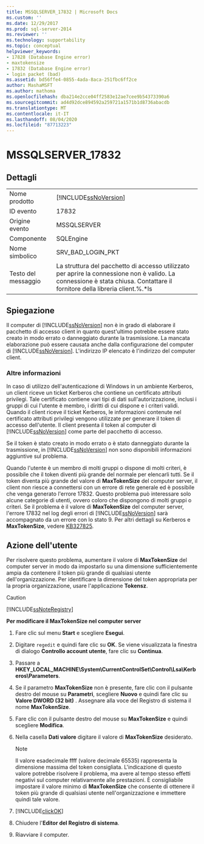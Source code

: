 ```yaml
---
title: MSSQLSERVER_17832 | Microsoft Docs
ms.custom: ''
ms.date: 12/29/2017
ms.prod: sql-server-2014
ms.reviewer: ''
ms.technology: supportability
ms.topic: conceptual
helpviewer_keywords:
- 17828 (Database Engine error)
- maxtokensize
- 17832 (Database Engine error)
- login packet (bad)
ms.assetid: bd56ffe4-0855-4ada-8aca-251fbc6ff2ce
author: MashaMSFT
ms.author: mathoma
ms.openlocfilehash: dba214e2cce04ff2583e12ae7cee9b54373390a6
ms.sourcegitcommit: ad4d92dce894592a259721a1571b1d8736abacdb
ms.translationtype: MT
ms.contentlocale: it-IT
ms.lasthandoff: 08/04/2020
ms.locfileid: "87713223"
---
```

# <a name="mssqlserver_17832"></a>MSSQLSERVER_17832
    
## <a name="details"></a>Dettagli  
  
|||  
|-|-|  
|Nome prodotto|[!INCLUDE[ssNoVersion](../../includes/ssnoversion-md.md)]|  
|ID evento|17832|  
|Origine evento|MSSQLSERVER|  
|Componente|SQLEngine|  
|Nome simbolico|SRV_BAD_LOGIN_PKT|  
|Testo del messaggio|La struttura del pacchetto di accesso utilizzato per aprire la connessione non è valido. La connessione è stata chiusa. Contattare il fornitore della libreria client.%.*ls|  
  
## <a name="explanation"></a>Spiegazione  
 Il computer di [!INCLUDE[ssNoVersion](../../includes/ssnoversion-md.md)] non è in grado di elaborare il pacchetto di accesso client in quanto quest'ultimo potrebbe essere stato creato in modo errato o danneggiato durante la trasmissione. La mancata elaborazione può essere causata anche dalla configurazione del computer di [!INCLUDE[ssNoVersion](../../includes/ssnoversion-md.md)]. L'indirizzo IP elencato è l'indirizzo del computer client.  
  
### <a name="more-information"></a>Altre informazioni  
 In caso di utilizzo dell'autenticazione di Windows in un ambiente Kerberos, un client riceve un ticket Kerberos che contiene un certificato attributi privilegi. Tale certificato contiene vari tipi di dati sull'autorizzazione, inclusi i gruppi di cui l'utente è membro, i diritti di cui dispone e i criteri validi. Quando il client riceve il ticket Kerberos, le informazioni contenute nel certificato attributi privilegi vengono utilizzate per generare il token di accesso dell'utente. Il client presenta il token al computer di [!INCLUDE[ssNoVersion](../../includes/ssnoversion-md.md)] come parte del pacchetto di accesso.  
  
 Se il token è stato creato in modo errato o è stato danneggiato durante la trasmissione, in [!INCLUDE[ssNoVersion](../../includes/ssnoversion-md.md)] non sono disponibili informazioni aggiuntive sul problema.  
  
 Quando l'utente è un membro di molti gruppi o dispone di molti criteri, è possibile che il token diventi più grande del normale per elencarli tutti. Se il token diventa più grande del valore di **MaxTokenSize** del computer server, il client non riesce a connettersi con un errore di rete generale ed è possibile che venga generato l'errore 17832. Questo problema può interessare solo alcune categorie di utenti, ovvero coloro che dispongono di molti gruppi o criteri. Se il problema è il valore di **MaxTokenSize** del computer server, l'errore 17832 nel log degli errori di [!INCLUDE[ssNoVersion](../../includes/ssnoversion-md.md)] sarà accompagnato da un errore con lo stato 9. Per altri dettagli su Kerberos e **MaxTokenSize**, vedere [KB327825](https://support.microsoft.com/kb/327825).  
  
## <a name="user-action"></a>Azione dell'utente  
 Per risolvere questo problema, aumentare il valore di **MaxTokenSize** del computer server in modo da impostarlo su una dimensione sufficientemente ampia da contenere il token più grande di qualsiasi utente dell'organizzazione. Per identificare la dimensione del token appropriata per la propria organizzazione, usare l'applicazione **Tokensz**.   
  
> [!CAUTION]  
>  [!INCLUDE[ssNoteRegistry](../../includes/ssnoteregistry-md.md)]  
  
 **Per modificare il MaxTokenSize nel computer server**  
  
1.  Fare clic sul menu **Start** e scegliere **Esegui**.  
  
2.  Digitare `regedit` e quindi fare clic su **OK**. Se viene visualizzata la finestra di dialogo **Controllo account utente**, fare clic su **Continua**.  
  
3.  Passare a **HKEY_LOCAL_MACHINE\System\CurrentControlSet\Control\Lsa\Kerberos\Parameters**.  
  
4.  Se il parametro **MaxTokenSize** non è presente, fare clic con il pulsante destro del mouse su **Parametri**, scegliere **Nuovo** e quindi fare clic su **Valore DWORD (32 bit)** . Assegnare alla voce del Registro di sistema il nome **MaxTokenSize**.  
  
5.  Fare clic con il pulsante destro del mouse su **MaxTokenSize** e quindi scegliere **Modifica**.  
  
6.  Nella casella **Dati valore** digitare il valore di **MaxTokenSize** desiderato.  
  
    > [!NOTE]  
    >  Il valore esadecimale ffff (valore decimale 65535) rappresenta la dimensione massima del token consigliata. L'indicazione di questo valore potrebbe risolvere il problema, ma avere al tempo stesso effetti negativi sul computer relativamente alle prestazioni. È consigliabile impostare il valore minimo di **MaxTokenSize** che consente di ottenere il token più grande di qualsiasi utente nell'organizzazione e immettere quindi tale valore.  
  
7.  [!INCLUDE[clickOK](../../includes/clickok-md.md)]  
  
8.  Chiudere l'**Editor del Registro di sistema**.  
  
9. Riavviare il computer.  
  
  
